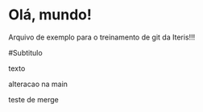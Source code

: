 # Olá, mundo!

Arquivo de exemplo para o treinamento de git da Iteris!!!

#Subtitulo

texto

alteracao na main

teste de merge